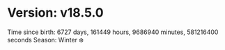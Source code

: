 # Version: v18.5.0
Time since birth: 6727 days, 161449 hours, 9686940 minutes, 581216400 seconds
Season: Winter ❄️
